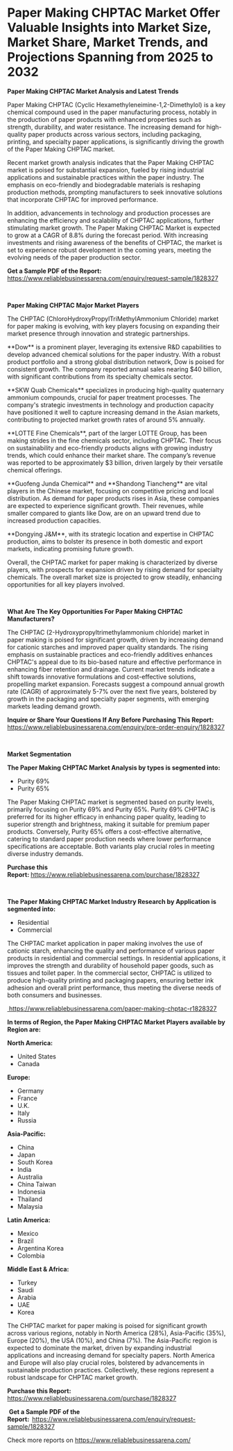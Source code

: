 <p><h1>Paper Making CHPTAC Market Offer Valuable Insights into Market Size, Market Share, Market Trends, and Projections Spanning from 2025 to 2032</h1></p><p><strong>Paper Making CHPTAC Market Analysis and Latest Trends</strong></p>
<p><p>Paper Making CHPTAC (Cyclic Hexamethyleneimine-1,2-Dimethylol) is a key chemical compound used in the paper manufacturing process, notably in the production of paper products with enhanced properties such as strength, durability, and water resistance. The increasing demand for high-quality paper products across various sectors, including packaging, printing, and specialty paper applications, is significantly driving the growth of the Paper Making CHPTAC market.</p><p>Recent market growth analysis indicates that the Paper Making CHPTAC market is poised for substantial expansion, fueled by rising industrial applications and sustainable practices within the paper industry. The emphasis on eco-friendly and biodegradable materials is reshaping production methods, prompting manufacturers to seek innovative solutions that incorporate CHPTAC for improved performance.</p><p>In addition, advancements in technology and production processes are enhancing the efficiency and scalability of CHPTAC applications, further stimulating market growth. The Paper Making CHPTAC Market is expected to grow at a CAGR of 8.8% during the forecast period. With increasing investments and rising awareness of the benefits of CHPTAC, the market is set to experience robust development in the coming years, meeting the evolving needs of the paper production sector.</p></p>
<p><strong>Get a Sample PDF of the Report:&nbsp;</strong> <a href="https://www.reliablebusinessarena.com/enquiry/request-sample/1828327?utm_campaign=3492&utm_medium=2&utm_source=Github&utm_content=ia&utm_term=03042025&utm_id=paper-making-chptac">https://www.reliablebusinessarena.com/enquiry/request-sample/1828327</a></p>
<p>&nbsp;</p>
<p><strong>Paper Making CHPTAC Major Market Players</strong></p>
<p><p>The CHPTAC (ChloroHydroxyPropylTriMethylAmmonium Chloride) market for paper making is evolving, with key players focusing on expanding their market presence through innovation and strategic partnerships.</p><p>**Dow** is a prominent player, leveraging its extensive R&D capabilities to develop advanced chemical solutions for the paper industry. With a robust product portfolio and a strong global distribution network, Dow is poised for consistent growth. The company reported annual sales nearing $40 billion, with significant contributions from its specialty chemicals sector.</p><p>**SKW Quab Chemicals** specializes in producing high-quality quaternary ammonium compounds, crucial for paper treatment processes. The company's strategic investments in technology and production capacity have positioned it well to capture increasing demand in the Asian markets, contributing to projected market growth rates of around 5% annually.</p><p>**LOTTE Fine Chemicals**, part of the larger LOTTE Group, has been making strides in the fine chemicals sector, including CHPTAC. Their focus on sustainability and eco-friendly products aligns with growing industry trends, which could enhance their market share. The company’s revenue was reported to be approximately $3 billion, driven largely by their versatile chemical offerings.</p><p>**Guofeng Junda Chemical** and **Shandong Tiancheng** are vital players in the Chinese market, focusing on competitive pricing and local distribution. As demand for paper products rises in Asia, these companies are expected to experience significant growth. Their revenues, while smaller compared to giants like Dow, are on an upward trend due to increased production capacities.</p><p>**Dongying J&M**, with its strategic location and expertise in CHPTAC production, aims to bolster its presence in both domestic and export markets, indicating promising future growth.</p><p>Overall, the CHPTAC market for paper making is characterized by diverse players, with prospects for expansion driven by rising demand for specialty chemicals. The overall market size is projected to grow steadily, enhancing opportunities for all key players involved.</p></p>
<p>&nbsp;</p>
<p><strong>What Are The Key Opportunities For Paper Making CHPTAC Manufacturers?</strong></p>
<p><p>The CHPTAC (2-Hydroxypropyltrimethylammonium chloride) market in paper making is poised for significant growth, driven by increasing demand for cationic starches and improved paper quality standards. The rising emphasis on sustainable practices and eco-friendly additives enhances CHPTAC's appeal due to its bio-based nature and effective performance in enhancing fiber retention and drainage. Current market trends indicate a shift towards innovative formulations and cost-effective solutions, propelling market expansion. Forecasts suggest a compound annual growth rate (CAGR) of approximately 5-7% over the next five years, bolstered by growth in the packaging and specialty paper segments, with emerging markets leading demand growth.</p></p>
<p><strong>Inquire or Share Your Questions If Any Before Purchasing This Report:</strong> <a href="https://www.reliablebusinessarena.com/enquiry/pre-order-enquiry/1828327?utm_campaign=3492&utm_medium=2&utm_source=Github&utm_content=ia&utm_term=03042025&utm_id=paper-making-chptac">https://www.reliablebusinessarena.com/enquiry/pre-order-enquiry/1828327</a></p>
<p>&nbsp;</p>
<p><strong>Market Segmentation</strong></p>
<p><strong>The Paper Making CHPTAC Market Analysis by types is segmented into:</strong></p>
<p><ul><li>Purity 69%</li><li>Purity 65%</li></ul></p>
<p><p>The Paper Making CHPTAC market is segmented based on purity levels, primarily focusing on Purity 69% and Purity 65%. Purity 69% CHPTAC is preferred for its higher efficacy in enhancing paper quality, leading to superior strength and brightness, making it suitable for premium paper products. Conversely, Purity 65% offers a cost-effective alternative, catering to standard paper production needs where lower performance specifications are acceptable. Both variants play crucial roles in meeting diverse industry demands.</p></p>
<p><strong>Purchase this Report:&nbsp;</strong><a href="https://www.reliablebusinessarena.com/purchase/1828327?utm_campaign=3492&utm_medium=2&utm_source=Github&utm_content=ia&utm_term=03042025&utm_id=paper-making-chptac">https://www.reliablebusinessarena.com/purchase/1828327</a></p>
<p>&nbsp;</p>
<p><strong>The Paper Making CHPTAC Market Industry Research by Application is segmented into:</strong></p>
<p><ul><li>Residential</li><li>Commercial</li></ul></p>
<p><p>The CHPTAC market application in paper making involves the use of cationic starch, enhancing the quality and performance of various paper products in residential and commercial settings. In residential applications, it improves the strength and durability of household paper goods, such as tissues and toilet paper. In the commercial sector, CHPTAC is utilized to produce high-quality printing and packaging papers, ensuring better ink adhesion and overall print performance, thus meeting the diverse needs of both consumers and businesses.</p></p>
<p><a href="https://www.reliablebusinessarena.com/paper-making-chptac-r1828327?utm_campaign=3492&utm_medium=2&utm_source=Github&utm_content=ia&utm_term=03042025&utm_id=paper-making-chptac">&nbsp;https://www.reliablebusinessarena.com/paper-making-chptac-r1828327</a></p>
<p><strong>In terms of Region, the Paper Making CHPTAC Market Players available by Region are:</strong></p>
<p>
    <p> <strong> North America: </strong>
        <ul>
            <li>United States</li>
            <li>Canada</li>
        </ul>
        </p> 
    <p> <strong> Europe: </strong>
        <ul>
            <li>Germany</li>
            <li>France</li>
            <li>U.K.</li>
            <li>Italy</li>
            <li>Russia</li>
        </ul>
        </p> 
    <p> <strong> Asia-Pacific: </strong>
        <ul>
            <li>China</li>
            <li>Japan</li>
            <li>South Korea</li>
            <li>India</li>
            <li>Australia</li>
            <li>China Taiwan</li>
            <li>Indonesia</li>
            <li>Thailand</li>
            <li>Malaysia</li>
        </ul>
        </p> 
    <p> <strong> Latin America: </strong>
        <ul>
            <li>Mexico</li>
            <li>Brazil</li>
            <li>Argentina Korea</li>
            <li>Colombia</li>
        </ul>
        </p> 
    <p> <strong> Middle East & Africa: </strong>
        <ul>
            <li>Turkey</li>
            <li>Saudi</li>
            <li>Arabia</li>
            <li>UAE</li>
            <li>Korea</li>
        </ul>
    </p>
    </p>
<p><p>The CHPTAC market for paper making is poised for significant growth across various regions, notably in North America (28%), Asia-Pacific (35%), Europe (20%), the USA (10%), and China (7%). The Asia-Pacific region is expected to dominate the market, driven by expanding industrial applications and increasing demand for specialty papers. North America and Europe will also play crucial roles, bolstered by advancements in sustainable production practices. Collectively, these regions represent a robust landscape for CHPTAC market growth.</p></p>
<p><strong>Purchase this Report: </strong><a href="https://www.reliablebusinessarena.com/purchase/1828327?utm_campaign=3492&utm_medium=2&utm_source=Github&utm_content=ia&utm_term=03042025&utm_id=paper-making-chptac">https://www.reliablebusinessarena.com/purchase/1828327</a></p>
<p>&nbsp;<strong>Get a Sample PDF of the Report:&nbsp;&nbsp;</strong><a href="https://www.reliablebusinessarena.com/enquiry/request-sample/1828327?utm_campaign=3492&utm_medium=2&utm_source=Github&utm_content=ia&utm_term=03042025&utm_id=paper-making-chptac">https://www.reliablebusinessarena.com/enquiry/request-sample/1828327</a></p>
<p><strong></strong></p>
<p>Check more reports on <a href="https://www.reliablebusinessarena.com/?utm_campaign=3492&utm_medium=2&utm_source=Github&utm_content=ia&utm_term=03042025&utm_id=paper-making-chptac">https://www.reliablebusinessarena.com/</a></p>